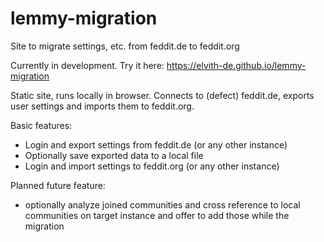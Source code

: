 # lemmy-migration
Site to migrate settings, etc. from feddit.de to feddit.org

Currently in development. Try it here: https://elvith-de.github.io/lemmy-migration

Static site, runs locally in browser. Connects to (defect) feddit.de, exports user settings and imports them to feddit.org.

Basic features:
* Login and export settings from feddit.de (or any other instance)
* Optionally save exported data to a local file
* Login and import settings to feddit.org (or any other instance)

Planned future feature:
* optionally analyze joined communities and cross reference to local communities on target instance and offer to add those while the migration
